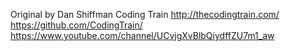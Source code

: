 Original by Dan Shiffman Coding Train
http://thecodingtrain.com/
https://github.com/CodingTrain/
https://www.youtube.com/channel/UCvjgXvBlbQiydffZU7m1_aw